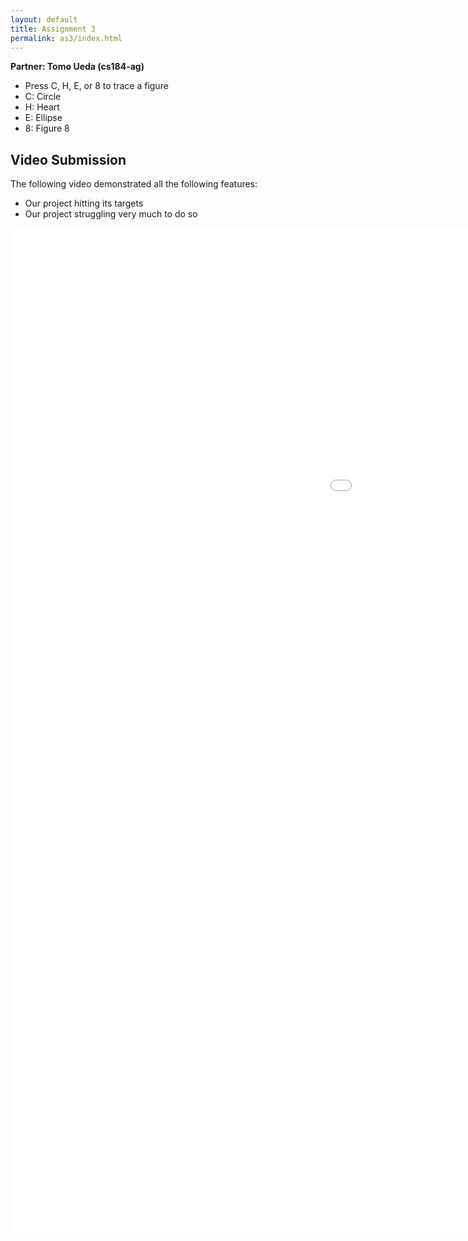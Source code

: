 ```yaml
---
layout: default
title: Assignment 3
permalink: as3/index.html
---
```


__Partner: Tomo Ueda (cs184-ag)__

* Press C, H, E, or 8 to trace a figure
* C: Circle
* H: Heart
* E: Ellipse
* 8: Figure 8

## Video Submission
The following video demonstrated all the following features:

* Our project hitting its targets
* Our project struggling very much to do so

<object classid="clsid:02BF25D5-8C17-4B23-BC80-D3488ABDDC6B" codebase="http://www.apple.com/qtactivex/qtplugin.cab" width="1608px" height="1624px">
    <param name="src" value="video-01.mov" height="1624" width="1608">
    <param name="controller" value="true">
    <param name="autoplay" value="true">
    <embed src="IK-better.*mov*"
        width=1624 height=1608
        controller="true" autoplay="**false***"*
        cache="true"
        pluginspage="http://www.apple.com/quicktime/download/">
</object>
